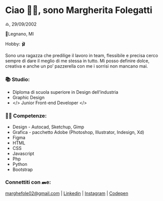 # Ciao 👋🏻, sono Margherita Folegatti

♎︎, 29/09/2002

📍Legnano, MI

Hobby: 🩰

Sono una ragazza che predilige il lavoro in team, flessibile e precisa cerco sempre di dare il meglio di me stessa in tutto.
Mi posso definire dolce, creativa e anche un po’ pazzerella con me i sorrisi non mancano mai.

### 📚 Studio:

- Diploma di scuola superiore in Design dell’industria
- Graphic Design 
- </> Junior Front-end Developer </>

### 👩‍💻 Competenze:

- Design - Autocad, Sketchup, Gimp
- Grafica - pacchetto Adobe (Photoshop, Illustrator, Indesign, Xd)
- Figma
- HTML
- CSS
- Javascript
- Php
- Python
- Bootstrap

### Connettiti con 𝓶e:
marghefole02@gmail.com | [Linkedin](https://www.linkedin.com/in/margherita-folegatti/) | [Instagram](https://instagram.com/margheritafolegatti?igshid=NTc4MTIwNjQ2YQ==) | [Codepen](https://codepen.io/MargheritaFolegatti)


